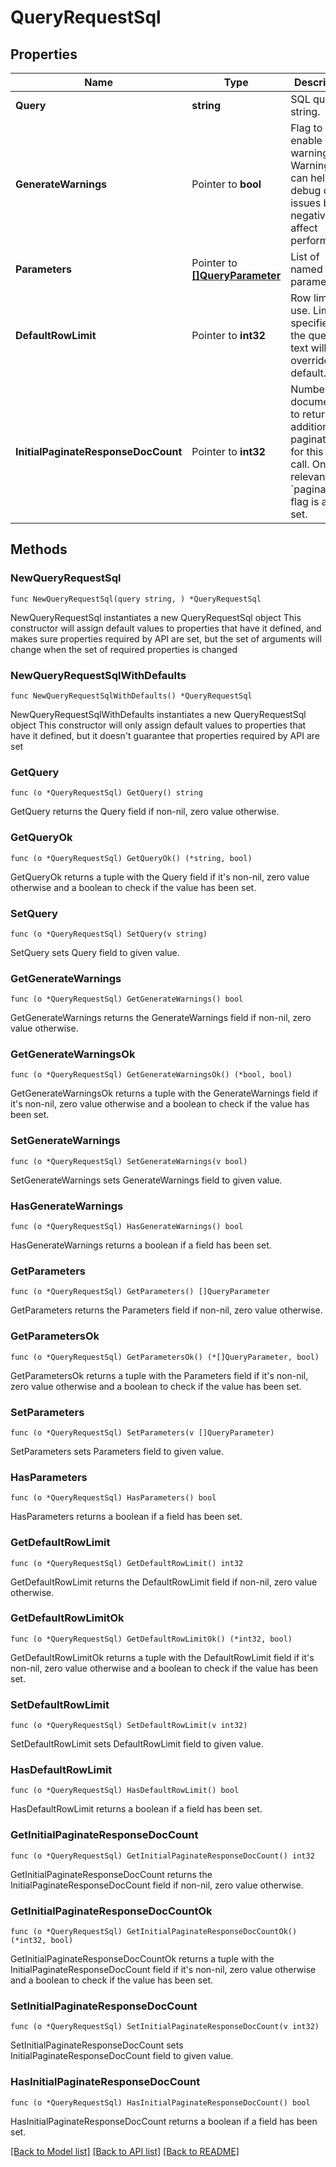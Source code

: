 # QueryRequestSql

## Properties

Name | Type | Description | Notes
------------ | ------------- | ------------- | -------------
**Query** | **string** | SQL query string. | 
**GenerateWarnings** | Pointer to **bool** | Flag to enable warnings. Warnings can help debug query issues but negatively affect performance. | [optional] 
**Parameters** | Pointer to [**[]QueryParameter**](QueryParameter.md) | List of named parameters. | [optional] 
**DefaultRowLimit** | Pointer to **int32** | Row limit to use. Limits specified in the query text will override this default. | [optional] 
**InitialPaginateResponseDocCount** | Pointer to **int32** | Number of documents to return in addition to paginating for this query call. Only relevant if &#x60;paginate&#x60; flag is also set. | [optional] 

## Methods

### NewQueryRequestSql

`func NewQueryRequestSql(query string, ) *QueryRequestSql`

NewQueryRequestSql instantiates a new QueryRequestSql object
This constructor will assign default values to properties that have it defined,
and makes sure properties required by API are set, but the set of arguments
will change when the set of required properties is changed

### NewQueryRequestSqlWithDefaults

`func NewQueryRequestSqlWithDefaults() *QueryRequestSql`

NewQueryRequestSqlWithDefaults instantiates a new QueryRequestSql object
This constructor will only assign default values to properties that have it defined,
but it doesn't guarantee that properties required by API are set

### GetQuery

`func (o *QueryRequestSql) GetQuery() string`

GetQuery returns the Query field if non-nil, zero value otherwise.

### GetQueryOk

`func (o *QueryRequestSql) GetQueryOk() (*string, bool)`

GetQueryOk returns a tuple with the Query field if it's non-nil, zero value otherwise
and a boolean to check if the value has been set.

### SetQuery

`func (o *QueryRequestSql) SetQuery(v string)`

SetQuery sets Query field to given value.


### GetGenerateWarnings

`func (o *QueryRequestSql) GetGenerateWarnings() bool`

GetGenerateWarnings returns the GenerateWarnings field if non-nil, zero value otherwise.

### GetGenerateWarningsOk

`func (o *QueryRequestSql) GetGenerateWarningsOk() (*bool, bool)`

GetGenerateWarningsOk returns a tuple with the GenerateWarnings field if it's non-nil, zero value otherwise
and a boolean to check if the value has been set.

### SetGenerateWarnings

`func (o *QueryRequestSql) SetGenerateWarnings(v bool)`

SetGenerateWarnings sets GenerateWarnings field to given value.

### HasGenerateWarnings

`func (o *QueryRequestSql) HasGenerateWarnings() bool`

HasGenerateWarnings returns a boolean if a field has been set.

### GetParameters

`func (o *QueryRequestSql) GetParameters() []QueryParameter`

GetParameters returns the Parameters field if non-nil, zero value otherwise.

### GetParametersOk

`func (o *QueryRequestSql) GetParametersOk() (*[]QueryParameter, bool)`

GetParametersOk returns a tuple with the Parameters field if it's non-nil, zero value otherwise
and a boolean to check if the value has been set.

### SetParameters

`func (o *QueryRequestSql) SetParameters(v []QueryParameter)`

SetParameters sets Parameters field to given value.

### HasParameters

`func (o *QueryRequestSql) HasParameters() bool`

HasParameters returns a boolean if a field has been set.

### GetDefaultRowLimit

`func (o *QueryRequestSql) GetDefaultRowLimit() int32`

GetDefaultRowLimit returns the DefaultRowLimit field if non-nil, zero value otherwise.

### GetDefaultRowLimitOk

`func (o *QueryRequestSql) GetDefaultRowLimitOk() (*int32, bool)`

GetDefaultRowLimitOk returns a tuple with the DefaultRowLimit field if it's non-nil, zero value otherwise
and a boolean to check if the value has been set.

### SetDefaultRowLimit

`func (o *QueryRequestSql) SetDefaultRowLimit(v int32)`

SetDefaultRowLimit sets DefaultRowLimit field to given value.

### HasDefaultRowLimit

`func (o *QueryRequestSql) HasDefaultRowLimit() bool`

HasDefaultRowLimit returns a boolean if a field has been set.

### GetInitialPaginateResponseDocCount

`func (o *QueryRequestSql) GetInitialPaginateResponseDocCount() int32`

GetInitialPaginateResponseDocCount returns the InitialPaginateResponseDocCount field if non-nil, zero value otherwise.

### GetInitialPaginateResponseDocCountOk

`func (o *QueryRequestSql) GetInitialPaginateResponseDocCountOk() (*int32, bool)`

GetInitialPaginateResponseDocCountOk returns a tuple with the InitialPaginateResponseDocCount field if it's non-nil, zero value otherwise
and a boolean to check if the value has been set.

### SetInitialPaginateResponseDocCount

`func (o *QueryRequestSql) SetInitialPaginateResponseDocCount(v int32)`

SetInitialPaginateResponseDocCount sets InitialPaginateResponseDocCount field to given value.

### HasInitialPaginateResponseDocCount

`func (o *QueryRequestSql) HasInitialPaginateResponseDocCount() bool`

HasInitialPaginateResponseDocCount returns a boolean if a field has been set.


[[Back to Model list]](../README.md#documentation-for-models) [[Back to API list]](../README.md#documentation-for-api-endpoints) [[Back to README]](../README.md)


